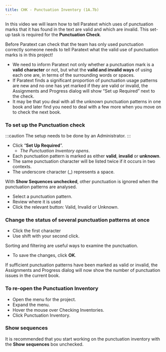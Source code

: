```yaml
---
title: CHK - Punctuation Inventory (1A.7b)
---
```

In this video we will learn how to tell Paratext which uses of punctuation marks that it has found in the text are valid and which are invalid. This set-up task is required for the **Punctuation Check**.

Before Paratext can check that the team has only used punctuation correctly someone needs to tell Paratext what the valid use of punctuation marks is in this project!

-  We need to inform Paratext not only whether a punctuation mark is a **valid** **character** or not, but what the **valid and invalid ways** of using each one are, in terms of the surrounding words or spaces.
-  If Paratext finds a significant proportion of punctuation usage patterns are new and no one has yet marked if they are valid or invalid, the Assignments and Progress dialog will show “Set up Required” next to the check.
-  It may be that you deal with all the unknown punctuation patterns in one book and later find you need to deal with a few more when you move on to check the next book.

### To set up the Punctuation check
:::caution
The setup needs to be done by an Administrator.
:::
-  Click “**Set Up Required**”.  
    -  *The Punctuation Inventory opens*.
-  Each punctuation pattern is marked as either **valid**, **invalid** or **unknown**.
-  The same punctuation character will be listed twice if it occurs in two contexts.
-  The underscore character (_) represents a space.

With **Show Sequences unchecked**, other punctuation is ignored when the punctuation patterns are analysed.

-  Select a punctuation pattern.
-  Review where it is used
-  Click the relevant button: Valid, Invalid or Unknown.

### Change the status of several punctuation patterns at once

-  Click the first character
-  Use shift with your second click.

Sorting and filtering are useful ways to examine the punctuation.

-  To save the changes, click **OK**.

If sufficient punctuation patterns have been marked as valid or invalid, the Assignments and Progress dialog will now show the number of punctuation issues in the current book.

### To re-open the Punctuation Inventory

-  Open the menu for the project.
-  Expand the menu.
-  Hover the mouse over Checking Inventories.
-  Click Punctuation Inventory.

### Show sequences

It is recommended that you start working on the punctuation inventory with the **Show sequences** box unchecked.
